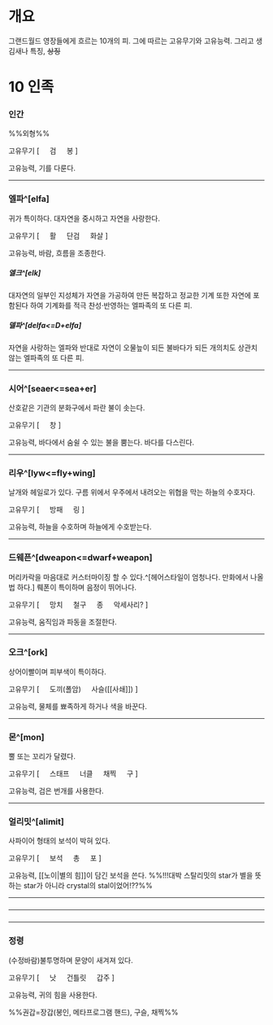 # 개요
그랜드월드 영장들에게 흐르는 10개의 피.
그에 따르는 고유무기와 고유능력.
그리고 생김새나 특징, ~~상징~~

# 10 인족
### 인간

%%외형%%

고유무기 [
$\quad$검
$\quad$봉
]

고유능력, 기를 다룬다.

---
### 엘파^[elfa]

귀가 특이하다.
대자연을 중시하고 자연을 사랑한다.

고유무기 [
$\quad$활
$\quad$단검
$\quad$화살
]

고유능력, 바람, 흐름을 조종한다.

##### 엘크^[elk]
대자연의 일부인 지성체가 자연을 가공하여 만든 복잡하고 정교한 기계 또한 자연에 포함된다 하여 기계화를 적극 찬성·반영하는 엘파족의 또 다른 피.

##### 델파^[delfa<=D+elfa]
자연을 사랑하는 엘파와 반대로 자연이 오물늪이 되든 불바다가 되든 개의치도 상관치 않는 엘파족의 또 다른 피.

---
### 시어^[seaer<=sea+er]

산호같은 기관의 분화구에서 파란 불이 솟는다.

고유무기 [
$\quad$창
]

고유능력, 바다에서 숨쉴 수 있는 불을 뿜는다. 바다를 다스린다.

---
### 리우^[lyw<=fly+wing]

날개와 헤일로가 있다.
구름 위에서 우주에서 내려오는 위협을 막는 하늘의 수호자다.

고유무기 [
$\quad$방패
$\quad$링
]

고유능력, 하늘을 수호하며 하늘에게 수호받는다.

---
### 드웨픈^[dweapon<=dwarf+weapon]

머리카락을 마음대로 커스터마이징 할 수 있다.^[헤어스타일이 엄청나다. 만화에서 나올 법 하다.]
뤠폰이 특이하며 음정이 뛰어나다.

고유무기 [
$\quad$망치
$\quad$철구
$\quad$종
$\quad$악세사리?
]

고유능력, 움직임과 파동을 조절한다.

---
### 오크^[ork]

상어이빨이며 피부색이 특이하다.

고유무기 [
$\quad$도끼(폴암)
$\quad$사슬([[사쇄]])
]

고유능력, 물체를 뾰족하게 하거나 색을 바꾼다.

---
### 몬^[mon]

뿔 또는 꼬리가 달렸다.

고유무기 [
$\quad$스태프
$\quad$너클
$\quad$채찍
$\quad$구
]

고유능력, 검은 번개를 사용한다.

---
### 얼리밋^[alimit]

사파이어 형태의 보석이 박혀 있다.

고유무기 [
$\quad$보석
$\quad$총
$\quad$포
]

고유능력, [[노이|별의 힘]]이 담긴 보석을 쓴다.
%%!!!대박 스탈리밋의 star가 별을 뜻하는 star가 아니라 crystal의 stal이었어!??%%

---
### 

---
### 

---
### 정령

(수정바람)불투명하며 문양이 새겨져 있다.

고유무기 [
$\quad$낫
$\quad$건틀릿
$\quad$갑주
]

고유능력, 귀의 힘을 사용한다.


%%권갑=장갑(봉인, 메타프로그램 핸드), 구슬, 채찍%%